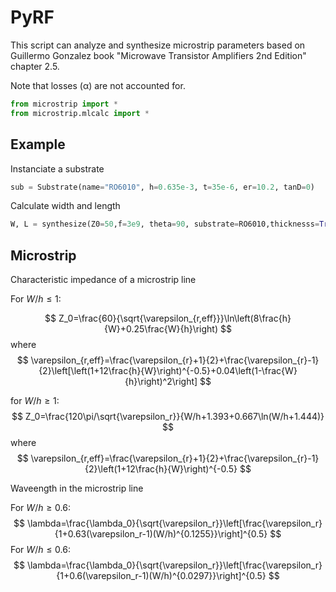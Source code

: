
# PyRF

This script can analyze and synthesize microstrip parameters based on Guillermo Gonzalez book "Microwave Transistor Amplifiers 2nd Edition" chapter 2.5.

Note that losses (α) are not accounted for.

```py
from microstrip import *
from microstrip.mlcalc import *
```
## Example
Instanciate a substrate
```py
sub = Substrate(name="RO6010", h=0.635e-3, t=35e-6, er=10.2, tanD=0)
```
Calculate width and length
```py
W, L = synthesize(Z0=50,f=3e9, theta=90, substrate=RO6010,thicknesss=True, disp=True)
```
## Microstrip
Characteristic impedance of a microstrip line

For $W/h\leq1$:

$$
Z_0=\frac{60}{\sqrt{\varepsilon_{r,eff}}}\ln\left(8\frac{h}{W}+0.25\frac{W}{h}\right)
$$
where
$$
\varepsilon_{r,eff}=\frac{\varepsilon_{r}+1}{2}+\frac{\varepsilon_{r}-1}{2}\left[\left(1+12\frac{h}{W}\right)^{-0.5}+0.04\left(1-\frac{W}{h}\right)^2\right]
$$

for $W/h\geq1$:
$$
Z_0=\frac{120\pi/\sqrt{\varepsilon_r}}{W/h+1.393+0.667\ln(W/h+1.444)}
$$
where
$$
\varepsilon_{r,eff}=\frac{\varepsilon_{r}+1}{2}+\frac{\varepsilon_{r}-1}{2}\left(1+12\frac{h}{W}\right)^{-0.5}
$$

Waveength in the microstrip line

For $W/h\geq0.6$:
$$
\lambda=\frac{\lambda_0}{\sqrt{\varepsilon_r}}\left[\frac{\varepsilon_r}{1+0.63(\varepsilon_r-1)(W/h)^{0.1255}}\right]^{0.5}
$$
For $W/h\leq0.6$:
$$
\lambda=\frac{\lambda_0}{\sqrt{\varepsilon_r}}\left[\frac{\varepsilon_r}{1+0.6(\varepsilon_r-1)(W/h)^{0.0297}}\right]^{0.5}
$$


